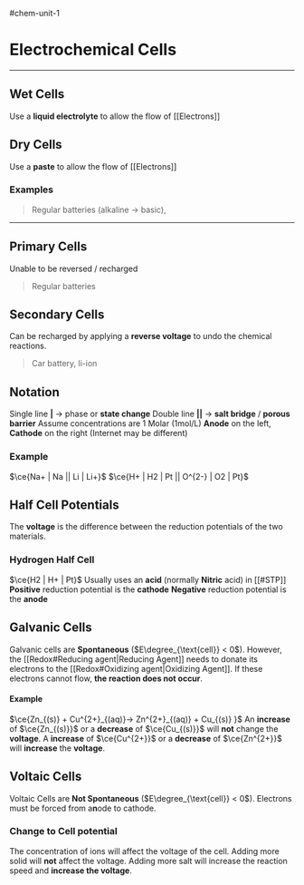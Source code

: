 #chem-unit-1 
# Electrochemical Cells
---
## Wet Cells
Use a **liquid electrolyte** to allow the flow of [[Electrons]]
## Dry Cells
Use a **paste** to allow the flow of [[Electrons]]
### Examples
> Regular batteries (alkaline -> basic),
---
## Primary Cells
Unable to be reversed / recharged
> Regular batteries
## Secondary Cells
Can be recharged by applying a **reverse voltage** to undo the chemical reactions.
> Car battery, li-ion
## Notation
Single line **|** -> phase or **state change**
Double line **||** -> **salt bridge** / **porous barrier**
Assume concentrations are 1 Molar (1mol/L)
**Anode** on the left, **Cathode** on the right (Internet may be different)
### Example
$\ce{Na+ | Na || Li | Li+}$
$\ce{H+ | H2 | Pt || O^{2-} | O2 | Pt}$
## Half Cell Potentials
The **voltage** is the difference between the reduction potentials of the two materials.
### Hydrogen Half Cell
$\ce{H2 | H+ | Pt}$ 
Usually uses an **acid** (normally **Nitric** acid) in [[#STP]]
**Positive** reduction potential is the **cathode**
**Negative** reduction potential is the **anode**

## Galvanic Cells
Galvanic cells are **Spontaneous** ($E\degree_{\text{cell}} < 0$). However, the [[Redox#Reducing agent|Reducing Agent]] needs to donate its electrons to the [[Redox#Oxidizing agent|Oxidizing Agent]]. If these electrons cannot flow, **the reaction does not occur**.
#### Example
$\ce{Zn_{(s)} + Cu^{2+}_{(aq)}-> Zn^{2+}_{(aq)} + Cu_{(s)} }$
An **increase** of $\ce{Zn_{(s)}}$ or a **decrease** of $\ce{Cu_{(s)}}$ will **not** change the **voltage**.
A **increase** of $\ce{Cu^{2+}}$ or a **decrease** of $\ce{Zn^{2+}}$ will **increase** the **voltage**.
## Voltaic Cells
Voltaic Cells are **Not Spontaneous** ($E\degree_{\text{cell}} < 0$). Electrons must be forced from a**n**ode to cathode. 

### Change to Cell potential
The concentration of ions will affect the voltage of the cell.
Adding more solid will **not** affect the voltage.
Adding more salt will increase the reaction speed and **increase the voltage**.